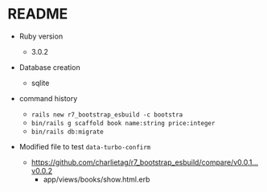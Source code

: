 # README

* Ruby version
  * 3.0.2

* Database creation
  * sqlite

* command history
  * `rails new r7_bootstrap_esbuild -c bootstra`
  * `bin/rails g scaffold book name:string price:integer`
  * `bin/rails db:migrate`

* Modified file to test `data-turbo-confirm`
  * https://github.com/charlietag/r7_bootstrap_esbuild/compare/v0.0.1...v0.0.2
    * app/views/books/show.html.erb
